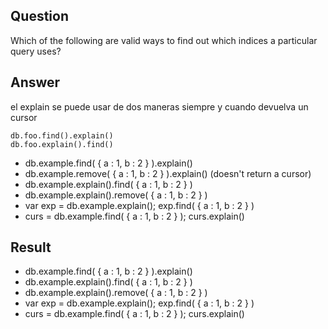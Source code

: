 ## Question

Which of the following are valid ways to find out which indices a particular query uses?


## Answer

el explain se puede usar de dos maneras siempre y cuando devuelva un cursor

~~~mongo
db.foo.find().explain()
db.foo.explain().find()
~~~

- db.example.find( { a : 1, b : 2 } ).explain()
- db.example.remove( { a : 1, b : 2 } ).explain()  (doesn't return a cursor)
- db.example.explain().find( { a : 1, b : 2 } )
- db.example.explain().remove( { a : 1, b : 2 } )
- var exp = db.example.explain(); exp.find( { a : 1, b : 2 } )
- curs = db.example.find( { a : 1, b : 2 } ); curs.explain()

## Result

- db.example.find( { a : 1, b : 2 } ).explain()
- db.example.explain().find( { a : 1, b : 2 } )
- db.example.explain().remove( { a : 1, b : 2 } )
- var exp = db.example.explain(); exp.find( { a : 1, b : 2 } )
- curs = db.example.find( { a : 1, b : 2 } ); curs.explain()

